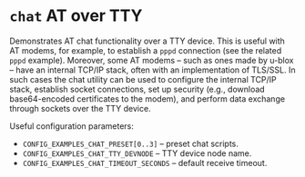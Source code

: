 # `chat` AT over TTY

Demonstrates AT chat functionality over a TTY device. This is useful
with AT modems, for example, to establish a `pppd` connection (see the
related `pppd` example). Moreover, some AT modems – such as ones made by
u-blox – have an internal TCP/IP stack, often with an implementation of
TLS/SSL. In such cases the chat utility can be used to configure the
internal TCP/IP stack, establish socket connections, set up security
(e.g., download base64-encoded certificates to the modem), and perform
data exchange through sockets over the TTY device.

Useful configuration parameters:

  - `CONFIG_EXAMPLES_CHAT_PRESET[0..3]` – preset chat scripts.
  - `CONFIG_EXAMPLES_CHAT_TTY_DEVNODE` – TTY device node name.
  - `CONFIG_EXAMPLES_CHAT_TIMEOUT_SECONDS` – default receive timeout.
